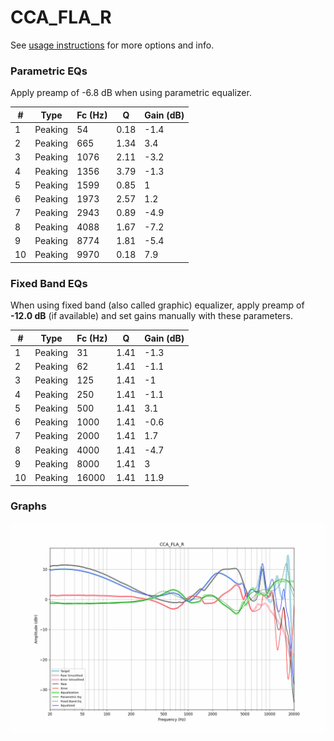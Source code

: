 # CCA_FLA_R
See [usage instructions](https://github.com/jaakkopasanen/AutoEq#usage) for more options and info.

### Parametric EQs
Apply preamp of -6.8 dB when using parametric equalizer.

|   # | Type    |   Fc (Hz) |    Q |   Gain (dB) |
|-----|---------|-----------|------|-------------|
|   1 | Peaking |        54 | 0.18 |        -1.4 |
|   2 | Peaking |       665 | 1.34 |         3.4 |
|   3 | Peaking |      1076 | 2.11 |        -3.2 |
|   4 | Peaking |      1356 | 3.79 |        -1.3 |
|   5 | Peaking |      1599 | 0.85 |         1   |
|   6 | Peaking |      1973 | 2.57 |         1.2 |
|   7 | Peaking |      2943 | 0.89 |        -4.9 |
|   8 | Peaking |      4088 | 1.67 |        -7.2 |
|   9 | Peaking |      8774 | 1.81 |        -5.4 |
|  10 | Peaking |      9970 | 0.18 |         7.9 |

### Fixed Band EQs
When using fixed band (also called graphic) equalizer, apply preamp of **-12.0 dB** (if available) and set gains manually with these parameters.

|   # | Type    |   Fc (Hz) |    Q |   Gain (dB) |
|-----|---------|-----------|------|-------------|
|   1 | Peaking |        31 | 1.41 |        -1.3 |
|   2 | Peaking |        62 | 1.41 |        -1.1 |
|   3 | Peaking |       125 | 1.41 |        -1   |
|   4 | Peaking |       250 | 1.41 |        -1.1 |
|   5 | Peaking |       500 | 1.41 |         3.1 |
|   6 | Peaking |      1000 | 1.41 |        -0.6 |
|   7 | Peaking |      2000 | 1.41 |         1.7 |
|   8 | Peaking |      4000 | 1.41 |        -4.7 |
|   9 | Peaking |      8000 | 1.41 |         3   |
|  10 | Peaking |     16000 | 1.41 |        11.9 |

### Graphs
![](./CCA_FLA_R.png)
